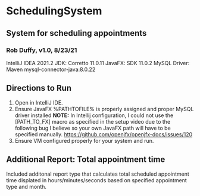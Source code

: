 # SchedulingSystem
## System for scheduling appointments
### Rob Duffy, v1.0, 8/23/21
IntelliJ IDEA 2021.2
JDK: Corretto 11.0.11
JavaFX: SDK 11.0.2
MySQL Driver: Maven mysql-connector-java:8.0.22

## Directions to Run
1. Open in IntelliJ IDE.
2. Ensure JavaFX %PATHTOFILE% is properly assigned and proper MySQL driver installed
  **NOTE:** In Intellij configuration, I could not use the [PATH_TO_FX] macro as specified in the setup video due to the following bug I believe so your own JavaFX path will have to be specified manually. https://github.com/openjfx/openjfx-docs/issues/120
3. Ensure VM configured properly for your system and run.

## Additional Report: Total appointment time
Included additonal report type that calculates total scheduled appointment time displated in hours/minutes/seconds based on specified appointment type and month.